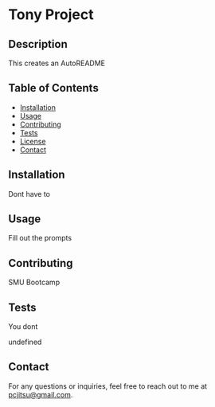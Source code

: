 # Tony Project
  ## Description
This creates an AutoREADME

## Table of Contents
- [Installation](#installation)
- [Usage](#usage)
- [Contributing](#contribution)
- [Tests](#tests)
- [License](#license)
- [Contact](#contact)

## Installation
Dont have to

## Usage
Fill out the prompts

## Contributing
SMU Bootcamp

## Tests
You dont

undefined

## Contact
For any questions or inquiries, feel free to reach out to me at pcjitsu@gmail.com.

